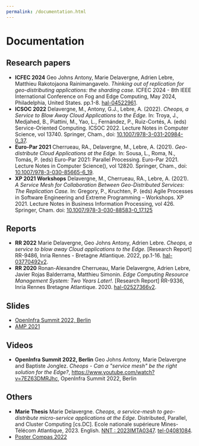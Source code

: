 ```yaml
---
permalink: /documentation.html
---
```


# Documentation

## Research papers

- **ICFEC 2024** Geo Johns Antony, Marie Delavergne, Adrien Lebre, Matthieu Rakotojaona Rainimangavelo. *Thinking out of replication for geo-distributing applications: the sharding case.* ICFEC 2024 - 8th IEEE International Conference on Fog and Edge Computing, May 2024, Philadelphia, United States. pp.1-8. [hal-04522961](https://inria.hal.science/hal-04522961v1).
- **ICSOC 2022** Delavergne, M., Antony, G.J., Lebre,
  A. (2022). *Cheops, a Service to Blow Away Cloud Applications to the
  Edge.* In: Troya, J., Medjahed, B., Piattini, M., Yao, L., Fernández,
  P., Ruiz-Cortés, A. (eds) Service-Oriented
  Computing. ICSOC 2022. Lecture Notes in Computer Science,
  vol 13740. Springer, Cham.,
  doi:
  [10.1007/978-3-031-20984-0_37](https://link.springer.com/chapter/10.1007/978-3-031-20984-0_37).
- **Euro-Par 2021** Cherrueau, RA., Delavergne, M., Lebre,
  A. (2021). *Geo-distribute Cloud Applications at the Edge.* In: Sousa,
  L., Roma, N., Tomás, P. (eds) Euro-Par 2021: Parallel
  Processing. Euro-Par 2021. Lecture Notes in Computer Science(),
  vol 12820. Springer, Cham.,
  doi:
  [10.1007/978-3-030-85665-6_19](https://link.springer.com/chapter/10.1007/978-3-030-85665-6_19).
- **XP 2021 Workshops** Delavergne, M., Cherrueau, RA., Lebre,
  A. (2021). *A Service Mesh for Collaboration Between Geo-Distributed
  Services: The Replication Case.* In: Gregory, P., Kruchten, P. (eds)
  Agile Processes in Software Engineering and Extreme Programming –
  Workshops. XP 2021. Lecture Notes in Business Information
  Processing, vol 426. Springer,
  Cham. doi:
  [10.1007/978-3-030-88583-0_17.125](https://link.springer.com/chapter/10.1007/978-3-030-88583-0_17)

## Reports

- **RR 2022** Marie Delavergne, Geo Johns Antony, Adrien
  Lebre. *Cheops, a service to blow away Cloud applications to the
  Edge.* [Research Report] RR-9486, Inria Rennes - Bretagne
  Atlantique. 2022,
  pp.1-16. [hal-03770492v2](https://hal.inria.fr/hal-03770492).
- **RR 2020** Ronan-Alexandre Cherrueau, Marie Delavergne, Adrien
  Lebre, Javier Rojas Balderrama, Matthieu Simonin. *Edge Computing
  Resource Management System: Two Years Later!.* [Research Report]
  RR-9336, Inria Rennes Bretagne
  Atlantique. 2020. [hal-02527366v2](https://hal.inria.fr/hal-02527366v2).

## Slides

- [OpenInfra Summit 2022, Berlin](https://gitlab.inria.fr/discovery/cheops/-/raw/master/Infos/Slides_OpenInfra_Summit_2022.pdf)
- [AMP 2021](https://docs.google.com/presentation/d/1ZusGXEKPaRXQUaodkuvzJ5awdUmU6o8muxNYB-GZOPo/edit?usp=sharing)


## Videos

- **OpenInfra Summit 2022, Berlin** Geo Johns Antony, Marie Delavergne
  and Baptiste Jonglez. *Cheops - Can a "service mesh" be the right
  solution for the Edge?*, <https://www.youtube.com/watch?v=7EZ63DMRJhc>,
  OpenInfra Summit 2022, Berlin

## Others

- **Marie Thesis** Marie Delavergne. *Cheops, a service-mesh to geo-distribute micro-service applications at the Edge.* Distributed, Parallel, and Cluster Computing [cs.DC]. Ecole nationale supérieure Mines-Télécom Atlantique, 2023. English. [NNT : 2023IMTA0347](https://www.theses.fr/2023IMTA0347). [tel-04081084](https://theses.hal.science/tel-04081084).
- [Poster Compas 2022](https://gitlab.inria.fr/discovery/cheops/-/raw/master/Infos/Poster_Compas_2022.pdf)
